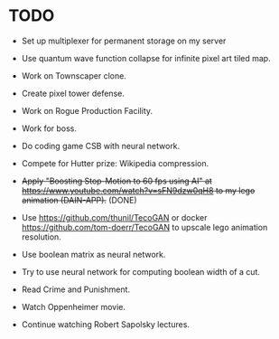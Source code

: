 # TODO
 - Set up multiplexer for permanent storage on my server
 - Use quantum wave function collapse for infinite pixel art tiled map.
 - Work on Townscaper clone.
 - Create pixel tower defense.
 - Work on Rogue Production Facility.
 - Work for boss.
 - Do coding game CSB with neural network.
 - Compete for Hutter prize: Wikipedia compression.
 - ~~Apply "Boosting Stop-Motion to 60 fps using AI" at https://www.youtube.com/watch?v=sFN9dzw0qH8 to my lego animation (DAIN-APP).~~ (DONE)
 - Use https://github.com/thunil/TecoGAN or docker https://github.com/tom-doerr/TecoGAN to upscale lego animation resolution.
 - Use boolean matrix as neural network.
 - Try to use neural network for computing boolean width of a cut.

 - Read Crime and Punishment.
 - Watch Oppenheimer movie.
 - Continue watching Robert Sapolsky lectures.
